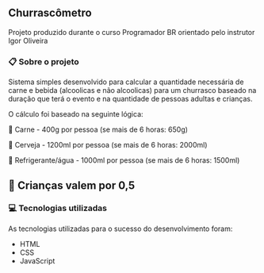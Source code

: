 Churrascômetro
---

Projeto produzido durante o curso Programador BR orientado pelo instrutor Igor Oliveira

### 📋 Sobre o projeto

Sistema simples desenvolvido para calcular a quantidade necessária de carne e bebida (alcoolicas e não alcoolicas) para um churrasco baseado na duração que terá o evento e na quantidade de pessoas adultas e crianças.

O cálculo foi baseado na seguinte lógica:

🥩 Carne - 400g por pessoa (se mais de 6 horas: 650g)

🍺 Cerveja - 1200ml por pessoa (se mais de 6 horas: 2000ml)

🥤 Refrigerante/água - 1000ml por pessoa (se mais de 6 horas: 1500ml)

👶 Crianças valem por 0,5
---

### 💻 Tecnologias utilizadas
As tecnologias utilizadas para o sucesso do desenvolvimento foram:

- HTML
- CSS
- JavaScript
